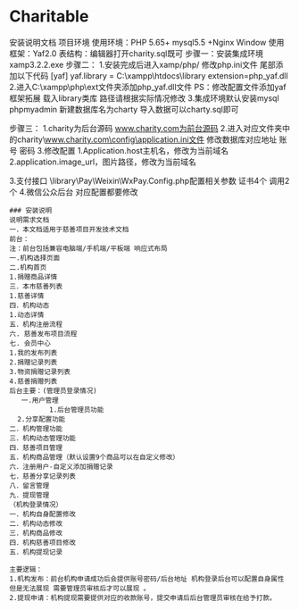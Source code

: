 # Charitable
安装说明文档
项目环境
使用环境：PHP 5.65+ mysql5.5 +Nginx Window
使用框架：Yaf2.0
表结构：编辑器打开charity.sql既可
步骤一：安装集成环境xamp3.2.2.exe
步骤二：
1.安装完成后进入xamp/php/ 修改php.ini文件 尾部添加以下代码
[yaf]
  yaf.library =  C:\xampp\htdocs\library
extension=php_yaf.dll
2.进入C:\xampp\php\ext文件夹添加php_yaf.dll文件
PS：修改配置文件添加yaf框架拓展 载入library类库  路径请根据实际情况修改
3.集成环境默认安装mysql phpmyadmin 新建数据库名为charty 导入数据可以charty.sql即可

步骤三：
1.charity为后台源码 www.charity.com为前台源码
2.进入对应文件夹中的charity\www.charity.com\config\application.ini文件
修改数据库对应地址 账号 密码
3.修改配置
1.Application.host主机名，修改为当前域名
2.application.image_url，图片路径，修改为当前域名

3.支付接口
\library\Pay\Weixin\WxPay.Config.php配置相关参数 证书4个  调用2个
	4.微信公众后台 对应配置都要修改


~~~
### 安装说明
说明需求文档
一．本文档适用于慈善项目开发技术文档
前台：
注：前台包括兼容电脑端/手机端/平板端 响应式布局
一.机构选择页面
二.机构首页
1.捐赠商品详情
三．本市慈善列表
1.慈善详情
四．机构动态
1.动态详情
五．机构注册流程
六. 慈善发布项目流程
七. 会员中心
1.我的发布列表
2.捐赠记录列表
3.物资捐赠记录列表
4.慈善捐赠列表
后台主要：(管理员登录情况)
   一.用户管理
  		  1.后台管理员功能
  2.分享配置功能
二．机构管理功能
三．机构动态管理功能
四．慈善项目管理
五．机构商品管理（默认设置9个商品可以在自定义修改）
六．注册用户-自定义添加捐赠记录
七．慈善分享记录列表
八．留言管理
九．提现管理
（机构登录情况）
一．机构自身配置修改
二．机构动态修改
三．机构商品修改
四．机构慈善项目修改
五．机构提现记录

主要逻辑：
1.机构发布：前台机构申请成功后会提供账号密码/后台地址 机构登录后台可以配置自身属性 但是无法展现 需要管理员审核后才可以展现 。
2.提现申请：机构提现需要提供对应的收款账号，提交申请后后台管理员审核在给予打款。

